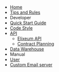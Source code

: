 - [Home](/)
- [Tips and Rules](/rules)
- Developer
 - [Quick Start Guide](/developer/quick-start)
 - [Code Style](/developer/code-style)
 - [API](/developer/api/)
   - [Elixeum API](/developer/api/README)
   - [Contract Planning](/developer/api/contract-planning)
 - [Data Warehouse](/developer/api/data-warehouse)
- Manual
 - [User](/manual/user)
 - [Custom Email server](/manual/custom-smtp-server)
